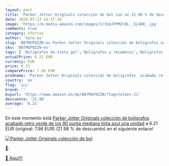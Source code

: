 ```yaml
---
layout: post
title: 'Parker Jotter Originals colección de bol con un 21.98 % de descuento'
date: 2020-07-23 14:37:34
image: 'https://m.media-amazon.com/images/I/31mJFPMZ+0L._SL400_.jpg'
comments: true
category: ofertas
author: 'tole.es'
slug: 'B07MGP8ZZN-es Parker Jotter Originals colección de bolígrafos acabado...'
sku: 'B07MGP8ZZN-es'
tags: [ 'Bolígrafos de tinta gel','Bolígrafos y recambios','Bolígrafos, lápices y útiles de escritura','Oficina y papelería','Recambios para bolígrafos y plumas','bolígrafos', ]
actualPrice: 6.21 EUR
currency: EUR
price: 6.21
comparePrice: 7.96 EUR
prodname: 'Parker Jotter Originals colección de bolígrafos  acabado retro verde de los 90  punta mediana  tinta azul  una unidad'
country: 'es'
flag: '🇪🇸'
brand: ''
buyurl: 'https://www.amazon.es/dp/B07MGP8ZZN/?tag=tolees-21'
descuento: '21.98'
average: '6.21'
---
```


En este momento está [Parker Jotter Originals colección de bolígrafos  acabado retro verde de los 90  punta mediana  tinta azul  una unidad](https://www.amazon.es/dp/B07MGP8ZZN/?tag=tolees-21) a 6.21 EUR (original: 7.96 EUR) (21.98 %  de descuento) en el siguiente enlace!

[![Parker Jotter Originals colección de bol](https://m.media-amazon.com/images/I/31mJFPMZ+0L._SL400_.jpg)](https://www.amazon.es/dp/B07MGP8ZZN/?tag=tolees-21)

🔎:


[🛒 Aquí!!!](https://www.amazon.es/dp/B07MGP8ZZN/?tag=tolees-21)
